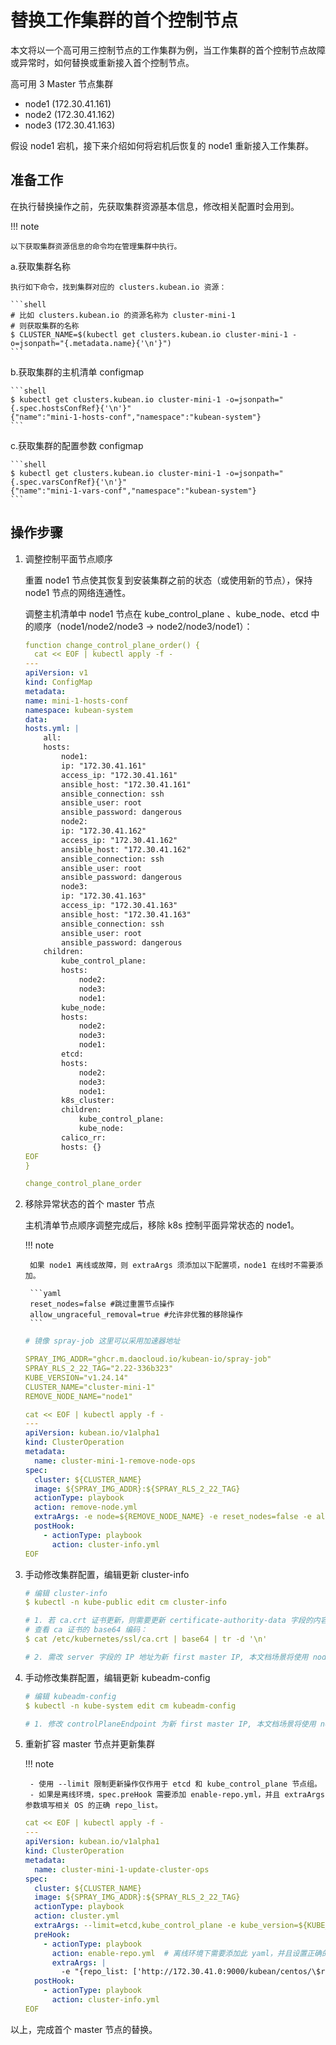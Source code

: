 # 替换工作集群的首个控制节点

本文将以一个高可用三控制节点的工作集群为例，当工作集群的首个控制节点故障或异常时，如何替换或重新接入首个控制节点。

高可用 3 Master 节点集群

- node1 (172.30.41.161)
- node2 (172.30.41.162)
- node3 (172.30.41.163)

假设 node1 宕机，接下来介绍如何将宕机后恢复的 node1 重新接入工作集群。

## 准备工作

在执行替换操作之前，先获取集群资源基本信息，修改相关配置时会用到。

!!! note

    以下获取集群资源信息的命令均在管理集群中执行。

a.获取集群名称

    执行如下命令，找到集群对应的 clusters.kubean.io 资源：

    ```shell
    # 比如 clusters.kubean.io 的资源名称为 cluster-mini-1
    # 则获取集群的名称
    $ CLUSTER_NAME=$(kubectl get clusters.kubean.io cluster-mini-1 -o=jsonpath="{.metadata.name}{'\n'}")
    ```

b.获取集群的主机清单 configmap

    ```shell
    $ kubectl get clusters.kubean.io cluster-mini-1 -o=jsonpath="{.spec.hostsConfRef}{'\n'}"
    {"name":"mini-1-hosts-conf","namespace":"kubean-system"}
    ```

c.获取集群的配置参数 configmap

    ```shell
    $ kubectl get clusters.kubean.io cluster-mini-1 -o=jsonpath="{.spec.varsConfRef}{'\n'}"
    {"name":"mini-1-vars-conf","namespace":"kubean-system"}
    ```

## 操作步骤

1. 调整控制平面节点顺序

    重置 node1 节点使其恢复到安装集群之前的状态（或使用新的节点），保持 node1 节点的网络连通性。

    调整主机清单中 node1 节点在 kube_control_plane 、kube_node、etcd 中的顺序（node1/node2/node3 → node2/node3/node1）：

    ```yaml
    function change_control_plane_order() {
      cat << EOF | kubectl apply -f -
    ---
    apiVersion: v1
    kind: ConfigMap
    metadata:
    name: mini-1-hosts-conf
    namespace: kubean-system
    data:
    hosts.yml: |
        all:
        hosts:
            node1:
            ip: "172.30.41.161"
            access_ip: "172.30.41.161"
            ansible_host: "172.30.41.161"
            ansible_connection: ssh
            ansible_user: root
            ansible_password: dangerous
            node2:
            ip: "172.30.41.162"
            access_ip: "172.30.41.162"
            ansible_host: "172.30.41.162"
            ansible_connection: ssh
            ansible_user: root
            ansible_password: dangerous
            node3:
            ip: "172.30.41.163"
            access_ip: "172.30.41.163"
            ansible_host: "172.30.41.163"
            ansible_connection: ssh
            ansible_user: root
            ansible_password: dangerous
        children:
            kube_control_plane:
            hosts:
                node2:
                node3:
                node1:
            kube_node:
            hosts:
                node2:
                node3:
                node1:
            etcd:
            hosts:
                node2:
                node3:
                node1:
            k8s_cluster:
            children:
                kube_control_plane:
                kube_node:
            calico_rr:
            hosts: {}
    EOF
    }
    
    change_control_plane_order
    ```

1. 移除异常状态的首个 master 节点

    主机清单节点顺序调整完成后，移除 k8s 控制平面异常状态的 node1。

    !!! note

        如果 node1 离线或故障，则 extraArgs 须添加以下配置项，node1 在线时不需要添加。

        ```yaml
        reset_nodes=false #跳过重置节点操作
        allow_ungraceful_removal=true #允许非优雅的移除操作
        ```

    ```yaml
    # 镜像 spray-job 这里可以采用加速器地址
 
    SPRAY_IMG_ADDR="ghcr.m.daocloud.io/kubean-io/spray-job"
    SPRAY_RLS_2_22_TAG="2.22-336b323"
    KUBE_VERSION="v1.24.14"
    CLUSTER_NAME="cluster-mini-1"
    REMOVE_NODE_NAME="node1"
    
    cat << EOF | kubectl apply -f -
    ---
    apiVersion: kubean.io/v1alpha1
    kind: ClusterOperation
    metadata:
      name: cluster-mini-1-remove-node-ops
    spec:
      cluster: ${CLUSTER_NAME}
      image: ${SPRAY_IMG_ADDR}:${SPRAY_RLS_2_22_TAG}
      actionType: playbook
      action: remove-node.yml
      extraArgs: -e node=${REMOVE_NODE_NAME} -e reset_nodes=false -e allow_ungraceful_removal=true -e kube_version=${KUBE_VERSION}
      postHook:
        - actionType: playbook
          action: cluster-info.yml
    EOF
    ```

1. 手动修改集群配置，编辑更新 cluster-info

    ```yaml
    # 编辑 cluster-info
    $ kubectl -n kube-public edit cm cluster-info
    
    # 1. 若 ca.crt 证书更新，则需要更新 certificate-authority-data 字段的内容
    # 查看 ca 证书的 base64 编码：
    $ cat /etc/kubernetes/ssl/ca.crt | base64 | tr -d '\n'
    
    # 2. 需改 server 字段的 IP 地址为新 first master IP, 本文档场景将使用 node2 的 IP 地址 172.30.41.162
    ```

1. 手动修改集群配置，编辑更新 kubeadm-config

    ```yaml
    # 编辑 kubeadm-config
    $ kubectl -n kube-system edit cm kubeadm-config
    
    # 1. 修改 controlPlaneEndpoint 为新 first master IP, 本文档场景将使用 node2 的 IP 地址 172.30.41.162
    ```

1. 重新扩容 master 节点并更新集群

    !!! note

        - 使用 --limit 限制更新操作仅作用于 etcd 和 kube_control_plane 节点组。
        - 如果是离线环境，spec.preHook 需要添加 enable-repo.yml，并且 extraArgs 参数填写相关 OS 的正确 repo_list。

    ```yaml
    cat << EOF | kubectl apply -f -
    ---
    apiVersion: kubean.io/v1alpha1
    kind: ClusterOperation
    metadata:
      name: cluster-mini-1-update-cluster-ops
    spec:
      cluster: ${CLUSTER_NAME}
      image: ${SPRAY_IMG_ADDR}:${SPRAY_RLS_2_22_TAG}
      actionType: playbook
      action: cluster.yml
      extraArgs: --limit=etcd,kube_control_plane -e kube_version=${KUBE_VERSION}
      preHook:
        - actionType: playbook
          action: enable-repo.yml  # 离线环境下需要添加此 yaml，并且设置正确的 repo-list(安装操作系统软件包)，以下参数值仅供参考
          extraArgs: |
            -e "{repo_list: ['http://172.30.41.0:9000/kubean/centos/\$releasever/os/\$basearch','http://172.30.41.0:9000/kubean/centos-iso/\$releasever/os/\$basearch']}"
      postHook:
        - actionType: playbook
          action: cluster-info.yml
    EOF
    ```

以上，完成首个 master 节点的替换。